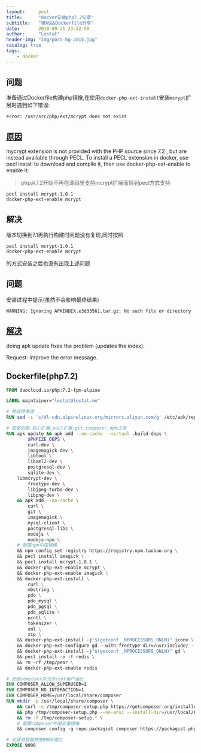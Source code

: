 ```yaml
---
layout:     post
title:      "docker安装php7.2记录"
subtitle:   "填坑&&Dockerfile分享"
date:       2018-09-21 23:22:50
author:     "Lestat"
header-img: "img/post-bg-2015.jpg"
catalog: true
tags:
    - docker
---
```


## 问题
准备通过Dockerfile构建php镜像,在使用`docker-php-ext-install`安装`mcrypt`扩展时遇到如下错误:
```
error: /usr/src/php/ext/mcrypt does not exist
```

## [原因](https://stackoverflow.com/questions/47671108/docker-php-ext-install-mcrypt-missing-folder)
mycrypt extension is not provided with the PHP source since 7.2 , but are instead available through PECL. To install a PECL extension in docker, use pecl install to download and compile it, then use docker-php-ext-enable to enable it:
> php从7.2开始不再在源码里支持mcrypt扩展而转到pecl方式支持

```
pecl install mcrypt-1.0.1
docker-php-ext-enable mcrypt
```

## 解决
版本切换到7.1再执行构建时问题没有复现,同时按照
```
pecl install mcrypt-1.0.1
docker-php-ext-enable mcrypt
```
的方式安装之后也没有出现上述问题

## 问题
安装过程中提示(虽然不会影响最终结果)
```
WARNING: Ignoring APKINDEX.e3d33561.tar.gz: No such file or directory
```

## [解决](https://github.com/gliderlabs/docker-alpine/issues/207)
doing apk update fixes the problem (updates the index).

Request: Improve the error message.


## Dockerfile(php7.2)
```Dockerfile
FROM daocloud.io/php:7.2-fpm-alpine

LABEL maintainer="lestat@lestat.me"

# 修改镜像源
RUN sed -i 's/dl-cdn.alpinelinux.org/mirrors.aliyun.com/g' /etc/apk/repositories

# 安装依赖,核心扩展,pecl扩展,git,composer,npm工具
RUN apk update && apk add --no-cache --virtual .build-deps \
        $PHPIZE_DEPS \
        curl-dev \
        imagemagick-dev \
        libtool \
        libxml2-dev \
        postgresql-dev \
        sqlite-dev \
	libmcrypt-dev \
        freetype-dev \
        libjpeg-turbo-dev \
        libpng-dev \
    && apk add --no-cache \
        curl \
        git \
        imagemagick \
        mysql-client \
        postgresql-libs \
        nodejs \
        nodejs-npm \
    # 配置npm中国镜像
    && npm config set registry https://registry.npm.taobao.org \
    && pecl install imagick \
    && pecl install mcrypt-1.0.1 \
    && docker-php-ext-enable mcrypt \
    && docker-php-ext-enable imagick \
    && docker-php-ext-install \
        curl \
        mbstring \
        pdo \
        pdo_mysql \
        pdo_pgsql \
        pdo_sqlite \
        pcntl \
        tokenizer \
        xml \
        zip \
	&& docker-php-ext-install -j"$(getconf _NPROCESSORS_ONLN)" iconv \
    && docker-php-ext-configure gd --with-freetype-dir=/usr/include/ --with-jpeg-dir=/usr/include/ \
    && docker-php-ext-install -j"$(getconf _NPROCESSORS_ONLN)" gd \
    && pecl install -o -f redis \
    && rm -rf /tmp/pear \
    && docker-php-ext-enable redis

# 安装composer并允许root用户运行
ENV COMPOSER_ALLOW_SUPERUSER=1
ENV COMPOSER_NO_INTERACTION=1
ENV COMPOSER_HOME=/usr/local/share/composer
RUN mkdir -p /usr/local/share/composer \
	&& curl -o /tmp/composer-setup.php https://getcomposer.org/installer \
	&& php /tmp/composer-setup.php --no-ansi --install-dir=/usr/local/bin --filename=composer --snapshot \
	&& rm -f /tmp/composer-setup.* \
    # 配置composer中国全量镜像
    && composer config -g repo.packagist composer https://packagist.phpcomposer.com

# 对其他容器开放9000端口
EXPOSE 9000
```